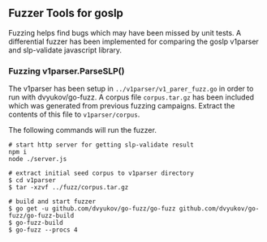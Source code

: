 ## Fuzzer Tools for goslp

Fuzzing helps find bugs which may have been missed by unit tests.  A differential fuzzer has been implemented for comparing the goslp v1parser and slp-validate javascript library.

### Fuzzing v1parser.ParseSLP()

The v1parser has been setup in `../v1parser/v1_parer_fuzz.go` in order to run with dvyukov/go-fuzz.  A corpus file `corpus.tar.gz` has been included which was generated from previous fuzzing campaigns.  Extract the contents of this file to `v1parser/corpus`.


The following commands will run the fuzzer.

```
# start http server for getting slp-validate result
npm i
node ./server.js

# extract initial seed corpus to v1parser directory
$ cd v1parser
$ tar -xzvf ../fuzz/corpus.tar.gz

# build and start fuzzer
$ go get -u github.com/dvyukov/go-fuzz/go-fuzz github.com/dvyukov/go-fuzz/go-fuzz-build
$ go-fuzz-build
$ go-fuzz --procs 4
```

